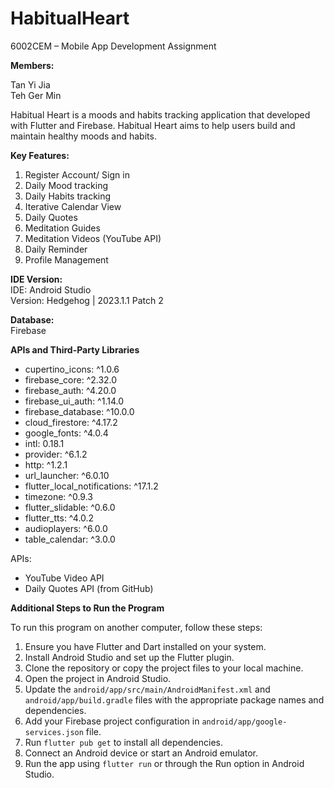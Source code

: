 # HabitualHeart
6002CEM – Mobile App Development Assignment 

**Members:**

Tan Yi Jia\
Teh Ger Min

Habitual Heart is a moods and habits tracking application that developed with Flutter and Firebase. 
Habitual Heart aims to help users build and maintain healthy moods and habits. 

**Key Features:**

1. Register Account/ Sign in
2. Daily Mood tracking
3. Daily Habits tracking
4. Iterative Calendar View
5. Daily Quotes
6. Meditation Guides
7. Meditation Videos (YouTube API)
8. Daily Reminder
9. Profile Management

**IDE Version:**\
IDE: Android Studio\
Version: Hedgehog | 2023.1.1 Patch 2

**Database:**\
Firebase

**APIs and Third-Party Libraries**
- cupertino_icons: ^1.0.6
- firebase_core: ^2.32.0
- firebase_auth: ^4.20.0
- firebase_ui_auth: ^1.14.0
- firebase_database: ^10.0.0
- cloud_firestore: ^4.17.2
- google_fonts: ^4.0.4
- intl: 0.18.1
- provider: ^6.1.2
- http: ^1.2.1
- url_launcher: ^6.0.10
- flutter_local_notifications: ^17.1.2
- timezone: ^0.9.3
- flutter_slidable: ^0.6.0
- flutter_tts: ^4.0.2
- audioplayers: ^6.0.0
- table_calendar: ^3.0.0

APIs:
- YouTube Video API
- Daily Quotes API (from GitHub)


**Additional Steps to Run the Program**

To run this program on another computer, follow these steps:
1. Ensure you have Flutter and Dart installed on your system.
2. Install Android Studio and set up the Flutter plugin.
3. Clone the repository or copy the project files to your local machine.
4. Open the project in Android Studio.
5. Update the `android/app/src/main/AndroidManifest.xml` and `android/app/build.gradle` files with the appropriate package names and dependencies.
6. Add your Firebase project configuration in `android/app/google-services.json` file.
7. Run `flutter pub get` to install all dependencies.
8. Connect an Android device or start an Android emulator.
9. Run the app using `flutter run` or through the Run option in Android Studio.

